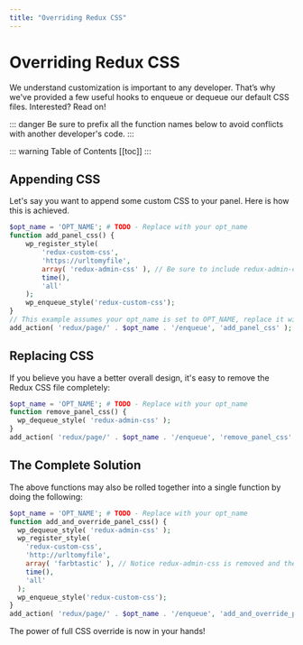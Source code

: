 ```yaml
---
title: "Overriding Redux CSS"
---
```


# Overriding Redux CSS
We understand customization is important to any developer. That’s why we've provided a few useful hooks to enqueue or 
dequeue our default CSS files. Interested? Read on!

::: danger
Be sure to prefix all the function names below to avoid conflicts with another developer's code. 
:::

::: warning Table of Contents
[[toc]]
:::

## Appending CSS
Let's say you want to append some custom CSS to your panel. Here is how this is achieved.

```php
$opt_name = 'OPT_NAME'; # TODO - Replace with your opt_name
function add_panel_css() {
    wp_register_style(
        'redux-custom-css',
        'https://urltomyfile',
        array( 'redux-admin-css' ), // Be sure to include redux-admin-css so it's appended after the core CSS is applied
        time(),
        'all'
    );  
    wp_enqueue_style('redux-custom-css');
}
// This example assumes your opt_name is set to OPT_NAME, replace it with your opt_name value
add_action( 'redux/page/' . $opt_name . '/enqueue', 'add_panel_css' );
```

## Replacing CSS
If you believe you have a better overall design, it's easy to remove the Redux CSS file completely:

```php
$opt_name = 'OPT_NAME'; # TODO - Replace with your opt_name
function remove_panel_css() {
  wp_dequeue_style( 'redux-admin-css' );
}
add_action( 'redux/page/' . $opt_name . '/enqueue', 'remove_panel_css' );
```

## The Complete Solution
The above functions may also be rolled together into a single function by doing the following:

```php
$opt_name = 'OPT_NAME'; # TODO - Replace with your opt_name
function add_and_override_panel_css() {
  wp_dequeue_style( 'redux-admin-css' );
  wp_register_style(
    'redux-custom-css',
    'http://urltomyfile',
    array( 'farbtastic' ), // Notice redux-admin-css is removed and the WordPress standard farbtastic is included instead
    time(),
    'all'
  );    
  wp_enqueue_style('redux-custom-css');
}
add_action( 'redux/page/' . $opt_name . '/enqueue', 'add_and_override_panel_css' );
```

The power of full CSS override is now in your hands!
